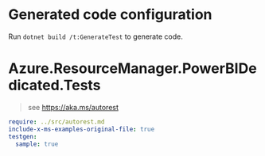 # Generated code configuration

Run `dotnet build /t:GenerateTest` to generate code.

# Azure.ResourceManager.PowerBIDedicated.Tests

> see https://aka.ms/autorest
``` yaml
require: ../src/autorest.md
include-x-ms-examples-original-file: true
testgen:
  sample: true
```